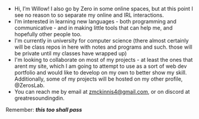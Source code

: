 - Hi, I’m Willow! I also go by Zero in some online spaces, but at this point I see no reason to so separate my online and IRL interactions.
- I’m interested in learning new languages - both programming and communicative - and in making little tools that can help me, and hopefully other people too.
- I'm currently in university for computer science (there almost certainly will be class repos in here with notes and programs and such. those will be private until my classes have wrapped up)
- I'm looking to collaborate on most of my projects - at least the ones that arent my site, which I am going to attempt to use as a sort of web dev portfolio and would like to develop on my own to better show my skill. Additionally, some of my projects will be hosted on my other profile, @ZerosLab.
- You can reach me by email at zmckinnis4@gmail.com, or on discord at greatresoundingdin.

Remember:
***this too shall pass***
